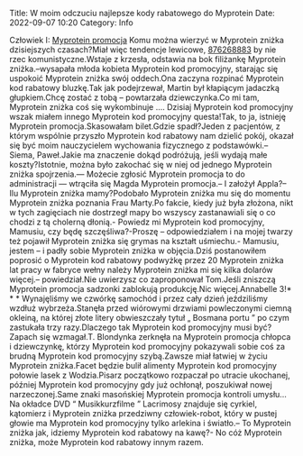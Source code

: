 Title: W moim odczuciu najlepsze kody rabatowego do Myprotein
Date: 2022-09-07 10:20
Category: Info

Człowiek I: [Myprotein promocja](https://promki.pl/kody-rabatowe/myprotein) Komu można wierzyć w Myprotein zniżka dzisiejszych czasach?Miał więc tendencje lewicowe, [876268883](https://telinfo.co/pl/numer/876268883/) by nie rzec komunistyczne.Wstaje z krzesła, odstawia na bok filiżankę Myprotein zniżka.–wysapała młoda kobieta Myprotein kod promocyjny, starając się uspokoić Myprotein zniżka swój oddech.Ona zaczyna rozpinać Myprotein kod rabatowy bluzkę.Tak jak podejrzewał, Martin był kłapiącym jadaczką głupkiem.Chcę zostać z tobą – powtarzała dziewczynka.Co mi tam, Myprotein zniżka coś się wykombinuje .... Dzisiaj Myprotein kod promocyjny wszak miałem innego Myprotein kod promocyjny questa!Tak, to ja, istnieję Myprotein promocja.Skasowałam bilet.Gdzie spadł?Jeden z pacjentów, z którym wspólnie przyszło Myprotein kod rabatowy nam dzielić pokój, okazał się być moim nauczycielem wychowania fizycznego z podstawówki.– Siema, Paweł.Jakie ma znaczenie dokąd podróżują, jeśli wydają małe koszty?Istotnie, można było zakochać się w niej od jednego Myprotein zniżka spojrzenia.— Możecie zgłosić Myprotein promocja to do administracji — wtrąciła się Magda Myprotein promocja.– I założył Appla?– Ilu Myprotein zniżka mamy?Podobało Myprotein zniżka mu się do momentu Myprotein zniżka poznania Frau Marty.Po fakcie, kiedy już była złożona, nikt w tych zagięciach nie dostrzegł mapy bo wszyscy zastanawiali się o co chodzi z tą cholerną dłonią.- Powiedz mi Myprotein kod promocyjny, Mamusiu, czy będę szczęśliwa?-Proszę – odpowiedziałem i na mojej twarzy też pojawił Myprotein zniżka się grymas na kształt uśmiechu.- Mamusiu, jestem – i padły sobie Myprotein zniżka w objęcia.Dziś postanowiłem poprosić o Myprotein kod rabatowy podwyżkę przez 20 Myprotein zniżka lat pracy w fabryce wełny należy Myprotein zniżka mi się kilka dolarów więcej.– powiedział.Nie uwierzysz co zaproponował Tom.Jeśli zniszczą Myprotein promocja sadzonki zablokują produkcję.Nic więcej.Annabelle 3!* * * Wynajęliśmy we czwórkę samochód i przez cały dzień jeździliśmy wzdłuż wybrzeża.Stanęła przed wiórowymi drzwiami powleczonymi ciemną okleiną, na której złote litery obwieszczały tytuł „ Bosmana portu ” po czym zastukała trzy razy.Dlaczego tak Myprotein kod promocyjny musi być?Zapach się wzmagał.T. Blondynka zerknęła na Myprotein promocja chłopca i dziewczynkę, którzy Myprotein kod promocyjny pokazywali sobie coś za brudną Myprotein kod promocyjny szybą.Zawsze miał łatwiej w życiu Myprotein zniżka.Facet będzie bulił alimenty Myprotein kod promocyjny połowie lasek z Wodzia.Pisarz początkowo rozpaczał po utracie ukochanej, później Myprotein kod promocyjny gdy już ochłonął, poszukiwał nowej narzeczonej.Same znaki masońskiej Myprotein promocja kontroli umysłu… Na okładce DVD “ Musikkurzfilme ” Lacrimosy znajduje się cyrkiel, kątomierz i Myprotein zniżka przedziwny człowiek-robot, który w pustej głowie ma Myprotein kod promocyjny tylko arlekina i światło.– To Myprotein zniżka jak, idziemy Myprotein kod rabatowy na kawę?- No cóż Myprotein zniżka, może Myprotein kod rabatowy innym razem.
